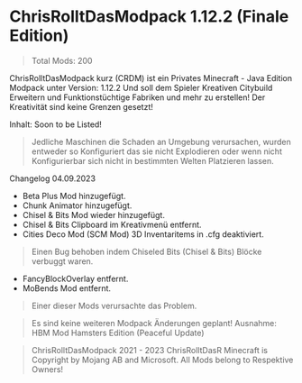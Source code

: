 # ChrisRolltDasModpack 1.12.2 (Finale Edition)
> Total Mods: 200 

ChrisRolltDasModpack kurz (CRDM)
ist ein Privates Minecraft - Java Edition Modpack unter Version: 1.12.2
Und soll dem Spieler Kreativen Citybuild Erweitern und Funktionstüchtige Fabriken und mehr zu erstellen! 
Der Kreativität sind keine Grenzen gesetzt!

Inhalt: Soon to be Listed!

> Jedliche Maschinen die Schaden an Umgebung verursachen, wurden entweder so Konfiguriert das sie nicht Explodieren oder wenn nicht Konfigurierbar sich nicht in bestimmten Welten Platzieren lassen.

Changelog 04.09.2023
+ Beta Plus Mod hinzugefügt.
+ Chunk Animator hinzugefügt.
+ Chisel & Bits Mod wieder hinzugefügt.
+ Chisel & Bits Clipboard im Kreativmenü entfernt.
+ Cities Deco Mod (SCM Mod) 3D Inventaritems in .cfg deaktiviert.
> Einen Bug behoben indem Chiseled Bits (Chisel & Bits) Blöcke verbuggt waren.
- FancyBlockOverlay entfernt.
- MoBends Mod entfernt.
> Einer dieser Mods verursachte das Problem.

> Es sind keine weiteren Modpack Änderungen geplant!
Ausnahme: HBM Mod Hamsters Edition (Peaceful Update)

> ChrisRolltDasModpack 2021 - 2023 ChrisRolltDasR
> Minecraft is Copyright by Mojang AB and Microsoft.
> All Mods belong to Respektive Owners!